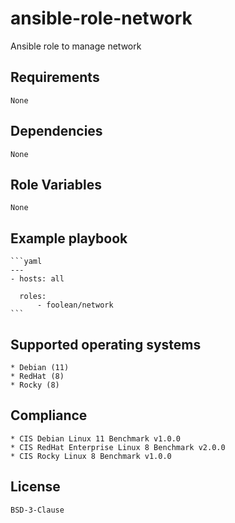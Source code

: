 # ansible-role-network

Ansible role to manage network


## Requirements

    None


## Dependencies

    None


## Role Variables

    None


## Example playbook

    ```yaml
    ---
    - hosts: all

      roles:
          - foolean/network
    ```


## Supported operating systems

    * Debian (11)
    * RedHat (8)
    * Rocky (8)


## Compliance

    * CIS Debian Linux 11 Benchmark v1.0.0
    * CIS RedHat Enterprise Linux 8 Benchmark v2.0.0
    * CIS Rocky Linux 8 Benchmark v1.0.0


## License

    BSD-3-Clause
